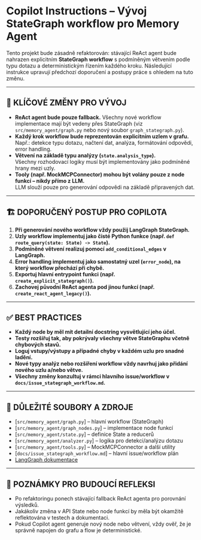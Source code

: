 # Copilot Instructions – Vývoj StateGraph workflow pro Memory Agent

Tento projekt bude zásadně refaktorován: stávající ReAct agent bude nahrazen explicitním **StateGraph workflow** s podmíněným větvením podle typu dotazu a deterministickým řízením každého kroku. Následující instrukce upravují předchozí doporučení a postupy práce s ohledem na tuto změnu.

---

## 🔄 KLÍČOVÉ ZMĚNY PRO VÝVOJ

- **ReAct agent bude pouze fallback.** Všechny nové workflow implementace mají být vedeny přes StateGraph (viz `src/memory_agent/graph.py` nebo nový soubor `graph_stategraph.py`).
- **Každý krok workflow bude reprezentován explicitním uzlem v grafu.**  
  Např.: detekce typu dotazu, načtení dat, analýza, formátování odpovědi, error handling.
- **Větvení na základě typu analýzy (`state.analysis_type`).**  
  Všechny rozhodovací logiky musí být implementovány jako podmíněné hrany mezi uzly.
- **Tooly (např. MockMCPConnector) mohou být volány pouze z node funkcí – nikdy přímo z LLM.**  
  LLM slouží pouze pro generování odpovědi na základě připravených dat.

---

## 🏗️ DOPORUČENÝ POSTUP PRO COPILOTA

1. **Při generování nového workflow vždy použij LangGraph StateGraph.**
2. **Uzly workflow implementuj jako čisté Python funkce (např. `def route_query(state: State) -> State`).**
3. **Podmíněné větvení realizuj pomocí `add_conditional_edges` v LangGraph.**
4. **Error handling implementuj jako samostatný uzel (`error_node`), na který workflow přechází při chybě.**
5. **Exportuj hlavní entrypoint funkci (např. `create_explicit_stategraph()`).**
6. **Zachovej původní ReAct agenta pod jinou funkcí (např. `create_react_agent_legacy()`).**

---

## ✅ BEST PRACTICES

- **Každý node by měl mít detailní docstring vysvětlující jeho účel.**
- **Testy rozšiřuj tak, aby pokrývaly všechny větve StateGraphu včetně chybových stavů.**
- **Loguj vstupy/výstupy a případné chyby v každém uzlu pro snadné ladění.**
- **Nové typy analýz nebo rozšíření workflow vždy navrhuj jako přidání nového uzlu a/nebo větve.**
- **Všechny změny konzultuj v rámci hlavního issue/workflow v `docs/issue_stategraph_workflow.md`.**

---

## 🔗 DŮLEŽITÉ SOUBORY A ZDROJE

- [`src/memory_agent/graph.py`] – hlavní workflow (StateGraph)
- [`src/memory_agent/graph_nodes.py`] – implementace node funkcí
- [`src/memory_agent/state.py`] – definice State a reducerů
- [`src/memory_agent/analyzer.py`] – logika pro detekci/analýzu dotazu
- [`src/memory_agent/tools.py`] – MockMCPConnector a další utility
- [`docs/issue_stategraph_workflow.md`] – hlavní issue/workflow plán
- [LangGraph dokumentace](https://docs.langchain.com/v2/langgraph)

---

## 📝 POZNÁMKY PRO BUDOUCÍ REFLEKSI

- Po refaktoringu ponech stávající fallback ReAct agenta pro porovnání výsledků.
- Jakákoliv změna v API State nebo node funkcí by měla být okamžitě reflektována v testech a dokumentaci.
- Pokud Copilot agent generuje nový node nebo větvení, vždy ověř, že je správně napojen do grafu a flow je deterministické.



